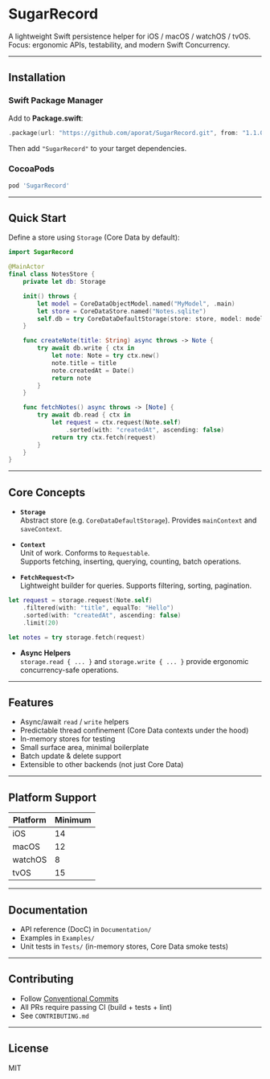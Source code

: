 # SugarRecord

A lightweight Swift persistence helper for iOS / macOS / watchOS / tvOS.  
Focus: ergonomic APIs, testability, and modern Swift Concurrency.

---

## Installation

### Swift Package Manager

Add to **Package.swift**:

```swift
.package(url: "https://github.com/aporat/SugarRecord.git", from: "1.1.0")
```

Then add `"SugarRecord"` to your target dependencies.

### CocoaPods

```ruby
pod 'SugarRecord'
```

---

## Quick Start

Define a store using `Storage` (Core Data by default):

```swift
import SugarRecord

@MainActor
final class NotesStore {
    private let db: Storage

    init() throws {
        let model = CoreDataObjectModel.named("MyModel", .main)
        let store = CoreDataStore.named("Notes.sqlite")
        self.db = try CoreDataDefaultStorage(store: store, model: model)
    }

    func createNote(title: String) async throws -> Note {
        try await db.write { ctx in
            let note: Note = try ctx.new()
            note.title = title
            note.createdAt = Date()
            return note
        }
    }

    func fetchNotes() async throws -> [Note] {
        try await db.read { ctx in
            let request = ctx.request(Note.self)
                .sorted(with: "createdAt", ascending: false)
            return try ctx.fetch(request)
        }
    }
}
```

---

## Core Concepts

- **`Storage`**  
  Abstract store (e.g. `CoreDataDefaultStorage`). Provides `mainContext` and `saveContext`.

- **`Context`**  
  Unit of work. Conforms to `Requestable`.  
  Supports fetching, inserting, querying, counting, batch operations.

- **`FetchRequest<T>`**  
  Lightweight builder for queries. Supports filtering, sorting, pagination.

```swift
let request = storage.request(Note.self)
    .filtered(with: "title", equalTo: "Hello")
    .sorted(with: "createdAt", ascending: false)
    .limit(20)

let notes = try storage.fetch(request)
```

- **Async Helpers**  
  `storage.read { ... }` and `storage.write { ... }` provide ergonomic concurrency-safe operations.

---

## Features

- Async/await `read` / `write` helpers
- Predictable thread confinement (Core Data contexts under the hood)
- In-memory stores for testing
- Small surface area, minimal boilerplate
- Batch update & delete support
- Extensible to other backends (not just Core Data)

---

## Platform Support

| Platform | Minimum |
| -------- | ------- |
| iOS      | 14      |
| macOS    | 12      |
| watchOS  | 8       |
| tvOS     | 15      |

---

## Documentation

- API reference (DocC) in `Documentation/`
- Examples in `Examples/`
- Unit tests in `Tests/` (in-memory stores, Core Data smoke tests)

---

## Contributing

- Follow [Conventional Commits](https://www.conventionalcommits.org)
- All PRs require passing CI (build + tests + lint)
- See `CONTRIBUTING.md`

---

## License

MIT
